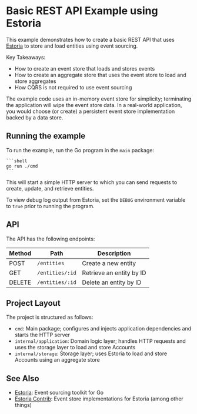 # Basic REST API Example using Estoria

This example demonstrates how to create a basic REST API that uses [Estoria](https://github.com/go-estoria/estoria) to store and load entities using event sourcing.

Key Takeaways:

- How to create an event store that loads and stores events
- How to create an aggregate store that uses the event store to load and store aggregates
- How CQRS is not required to use event sourcing

The example code uses an in-memory event store for simplicity; terminating the application will wipe the event store data. In a real-world application, you would choose (or create) a persistent event store implementation backed by a data store.

## Running the example

To run the example, run the Go program in the `main` package:

    ```shell
    go run ./cmd
    ```

This will start a simple HTTP server to which you can send requests to create, update, and retrieve entities.

To view debug log output from Estoria, set the `DEBUG` environment variable to `true` prior to running the program.

## API

The API has the following endpoints:

| Method  | Path            | Description              |
| ------- | --------------- | ------------------------ |
| POST    | `/entities`     | Create a new entity      |
| GET     | `/entities/:id` | Retrieve an entity by ID |
| DELETE  | `/entities/:id` | Delete an entity by ID   |

## Project Layout

The project is structured as follows:

- `cmd`: Main package; configures and injects application dependencies and starts the HTTP server
- `internal/application`: Domain logic layer; handles HTTP requests and uses the storage layer to load and store Accounts
- `internal/storage`: Storage layer; uses Estoria to load and store Accounts using an aggregate store

## See Also

- [Estoria](https://github.com/go-estoria/estoria): Event sourcing toolkit for Go
- [Estoria Contrib](https://github.com/go-estoria/estoria-contrib): Event store implementations for Estoria (among other things)
